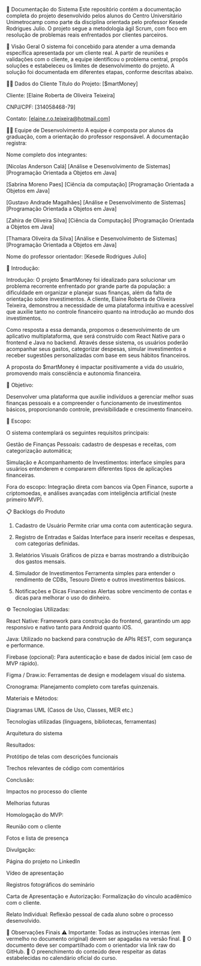📘 Documentação do Sistema
Este repositório contém a documentação completa do projeto desenvolvido pelos alunos do Centro Universitário Unimetrocamp como parte da disciplina orientada pelo professor Kesede Rodrigues Julio. O projeto segue a metodologia ágil Scrum, com foco em resolução de problemas reais enfrentados por clientes parceiros.

📌 Visão Geral
O sistema foi concebido para atender a uma demanda específica apresentada por um cliente real. A partir de reuniões e validações com o cliente, a equipe identificou o problema central, propôs soluções e estabeleceu os limites de desenvolvimento do projeto. A solução foi documentada em diferentes etapas, conforme descritas abaixo.

🧑‍💼 Dados do Cliente
Título do Projeto: [$martMoney]

Cliente: [Elaine Roberta de Oliveira Teixeira]

CNPJ/CPF: [314058468-79]

Contato: [elaine.r.o.teixeira@hotmail.com]

👩‍💻 Equipe de Desenvolvimento
A equipe é composta por alunos da graduação, com a orientação do professor responsável. A documentação registra:

Nome completo dos integrantes:

[Nicolas Anderson Calá] [Análise e Desenvolvimento de Sistemas] [Programação Orientada a Objetos em Java]

[Sabrina Moreno Paes] [Ciência da computação] [Programação Orientada a Objetos em Java]

[Gustavo Andrade Magalhães] [Análise e Desenvolvimento de Sistemas] [Programação Orientada a Objetos em Java]

[Zahira de Oliveira Silva] [Ciência da Computação] [Programação Orientada a Objetos em Java]

[Thamara Oliveira da Silva] [Análise e Desenvolvimento de Sistemas] [Programação Orientada a Objetos em Java]


Nome do professor orientador:
[Kesede Rodrigues Julio]

🧭 Introdução:

Introdução: O projeto $martMoney foi idealizado para solucionar um problema recorrente enfrentado por grande parte da população: a dificuldade em organizar e planejar suas finanças, além da falta de orientação sobre investimentos. A cliente, Elaine Roberta de Oliveira Teixeira, demonstrou a necessidade de uma plataforma intuitiva e acessível que auxilie tanto no controle financeiro quanto na introdução ao mundo dos investimentos.

Como resposta a essa demanda, propomos o desenvolvimento de um aplicativo multiplataforma, que será construído com React Native para o frontend e Java no backend. Através desse sistema, os usuários poderão acompanhar seus gastos, categorizar despesas, simular investimentos e receber sugestões personalizadas com base em seus hábitos financeiros.

A proposta do $martMoney é impactar positivamente a vida do usuário, promovendo mais consciência e autonomia financeira.

🎯 Objetivo:

Desenvolver uma plataforma que auxilie indivíduos a gerenciar melhor suas finanças pessoais e a compreender o funcionamento de investimentos básicos, proporcionando controle, previsibilidade e crescimento financeiro.

🧩 Escopo:

O sistema contemplará os seguintes requisitos principais:

Gestão de Finanças Pessoais: cadastro de despesas e receitas, com categorização automática;

Simulação e Acompanhamento de Investimentos: interface simples para usuários entenderem e compararem diferentes tipos de aplicações financeiras.

Fora do escopo: Integração direta com bancos via Open Finance, suporte a criptomoedas, e análises avançadas com inteligência artificial (neste primeiro MVP).

📋 Backlogs do Produto 
1. Cadastro de Usuário
Permite criar uma conta com autenticação segura.

2. Registro de Entradas e Saídas
Interface para inserir receitas e despesas, com categorias definidas.

3. Relatórios Visuais
Gráficos de pizza e barras mostrando a distribuição dos gastos mensais.

4. Simulador de Investimentos
Ferramenta simples para entender o rendimento de CDBs, Tesouro Direto e outros investimentos básicos.

5. Notificações e Dicas Financeiras
Alertas sobre vencimento de contas e dicas para melhorar o uso do dinheiro.

⚙️ Tecnologias Utilizadas:

React Native: Framework para construção do frontend, garantindo um app responsivo e nativo tanto para Android quanto iOS.

Java: Utilizado no backend para construção de APIs REST, com segurança e performance.

Firebase (opcional): Para autenticação e base de dados inicial (em caso de MVP rápido).

Figma / Draw.io: Ferramentas de design e modelagem visual do sistema.



Cronograma: Planejamento completo com tarefas quinzenais.

Materiais e Métodos:

Diagramas UML (Casos de Uso, Classes, MER etc.)

Tecnologias utilizadas (linguagens, bibliotecas, ferramentas)

Arquitetura do sistema

Resultados:

Protótipo de telas com descrições funcionais

Trechos relevantes de código com comentários

Conclusão:

Impactos no processo do cliente

Melhorias futuras

Homologação do MVP:

Reunião com o cliente

Fotos e lista de presença

Divulgação:

Página do projeto no LinkedIn

Vídeo de apresentação

Registros fotográficos do seminário

Carta de Apresentação e Autorização: Formalização do vínculo acadêmico com o cliente.

Relato Individual: Reflexão pessoal de cada aluno sobre o processo desenvolvido.

🧾 Observações Finais
⚠️ Importante: Todas as instruções internas (em vermelho no documento original) devem ser apagadas na versão final.
🔗 O documento deve ser compartilhado com o orientador via link raw do GitHub.
📅 O preenchimento do conteúdo deve respeitar as datas estabelecidas no calendário oficial do curso.
